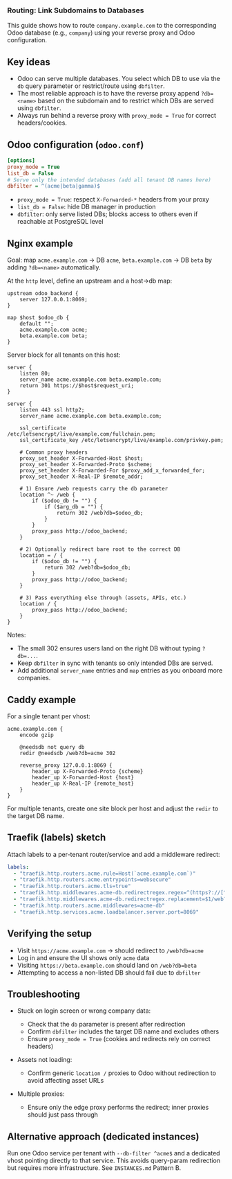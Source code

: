 ### Routing: Link Subdomains to Databases

This guide shows how to route `company.example.com` to the corresponding Odoo database (e.g., `company`) using your reverse proxy and Odoo configuration.

## Key ideas

- Odoo can serve multiple databases. You select which DB to use via the `db` query parameter or restrict/route using `dbfilter`.
- The most reliable approach is to have the reverse proxy append `?db=<name>` based on the subdomain and to restrict which DBs are served using `dbfilter`.
- Always run behind a reverse proxy with `proxy_mode = True` for correct headers/cookies.

## Odoo configuration (`odoo.conf`)

```ini
[options]
proxy_mode = True
list_db = False
# Serve only the intended databases (add all tenant DB names here)
dbfilter = ^(acme|beta|gamma)$
```

- `proxy_mode = True`: respect `X-Forwarded-*` headers from your proxy
- `list_db = False`: hide DB manager in production
- `dbfilter`: only serve listed DBs; blocks access to others even if reachable at PostgreSQL level

## Nginx example

Goal: map `acme.example.com` → DB `acme`, `beta.example.com` → DB `beta` by adding `?db=<name>` automatically.

At the `http` level, define an upstream and a host→db map:

```nginx
upstream odoo_backend {
    server 127.0.0.1:8069;
}

map $host $odoo_db {
    default "";
    acme.example.com acme;
    beta.example.com beta;
}
```

Server block for all tenants on this host:

```nginx
server {
    listen 80;
    server_name acme.example.com beta.example.com;
    return 301 https://$host$request_uri;
}

server {
    listen 443 ssl http2;
    server_name acme.example.com beta.example.com;

    ssl_certificate     /etc/letsencrypt/live/example.com/fullchain.pem;
    ssl_certificate_key /etc/letsencrypt/live/example.com/privkey.pem;

    # Common proxy headers
    proxy_set_header X-Forwarded-Host $host;
    proxy_set_header X-Forwarded-Proto $scheme;
    proxy_set_header X-Forwarded-For $proxy_add_x_forwarded_for;
    proxy_set_header X-Real-IP $remote_addr;

    # 1) Ensure /web requests carry the db parameter
    location ^~ /web {
        if ($odoo_db != "") {
            if ($arg_db = "") {
                return 302 /web?db=$odoo_db;
            }
        }
        proxy_pass http://odoo_backend;
    }

    # 2) Optionally redirect bare root to the correct DB
    location = / {
        if ($odoo_db != "") {
            return 302 /web?db=$odoo_db;
        }
        proxy_pass http://odoo_backend;
    }

    # 3) Pass everything else through (assets, APIs, etc.)
    location / {
        proxy_pass http://odoo_backend;
    }
}
```

Notes:
- The small 302 ensures users land on the right DB without typing `?db=...`.
- Keep `dbfilter` in sync with tenants so only intended DBs are served.
- Add additional `server_name` entries and `map` entries as you onboard more companies.

## Caddy example

For a single tenant per vhost:

```caddy
acme.example.com {
    encode gzip

    @needsdb not query db
    redir @needsdb /web?db=acme 302

    reverse_proxy 127.0.0.1:8069 {
        header_up X-Forwarded-Proto {scheme}
        header_up X-Forwarded-Host {host}
        header_up X-Real-IP {remote_host}
    }
}
```

For multiple tenants, create one site block per host and adjust the `redir` to the target DB name.

## Traefik (labels) sketch

Attach labels to a per-tenant router/service and add a middleware redirect:

```yaml
labels:
  - "traefik.http.routers.acme.rule=Host(`acme.example.com`)"
  - "traefik.http.routers.acme.entrypoints=websecure"
  - "traefik.http.routers.acme.tls=true"
  - "traefik.http.middlewares.acme-db.redirectregex.regex=^(https?://[^/]+)/(?:$|\?[^#]*)$"
  - "traefik.http.middlewares.acme-db.redirectregex.replacement=$1/web?db=acme"
  - "traefik.http.routers.acme.middlewares=acme-db"
  - "traefik.http.services.acme.loadbalancer.server.port=8069"
```

## Verifying the setup

- Visit `https://acme.example.com` → should redirect to `/web?db=acme`
- Log in and ensure the UI shows only `acme` data
- Visiting `https://beta.example.com` should land on `/web?db=beta`
- Attempting to access a non-listed DB should fail due to `dbfilter`

## Troubleshooting

- Stuck on login screen or wrong company data:
  - Check that the `db` parameter is present after redirection
  - Confirm `dbfilter` includes the target DB name and excludes others
  - Ensure `proxy_mode = True` (cookies and redirects rely on correct headers)

- Assets not loading:
  - Confirm generic `location /` proxies to Odoo without redirection to avoid affecting asset URLs

- Multiple proxies:
  - Ensure only the edge proxy performs the redirect; inner proxies should just pass through

## Alternative approach (dedicated instances)

Run one Odoo service per tenant with `--db-filter ^acme$` and a dedicated vhost pointing directly to that service. This avoids query-param redirection but requires more infrastructure. See `INSTANCES.md` Pattern B. 